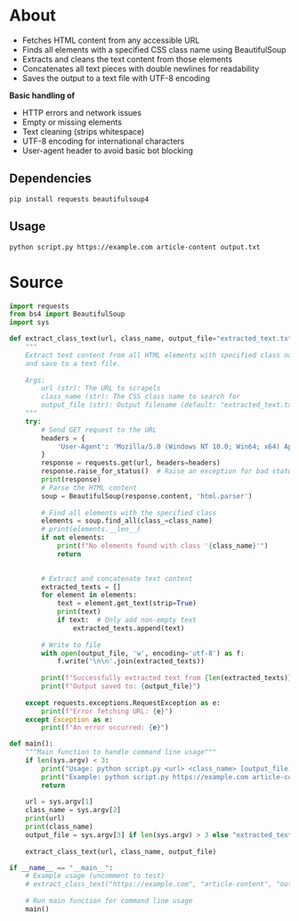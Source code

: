 # About

- Fetches HTML content from any accessible URL
- Finds all elements with a specified CSS class name using BeautifulSoup
- Extracts and cleans the text content from those elements
- Concatenates all text pieces with double newlines for readability
- Saves the output to a text file with UTF-8 encoding

__Basic handling of__

- HTTP errors and network issues
- Empty or missing elements
- Text cleaning (strips whitespace)
- UTF-8 encoding for international characters
- User-agent header to avoid basic bot blocking

## Dependencies

`pip install requests beautifulsoup4`

## Usage 
`python script.py https://example.com article-content output.txt`

# Source

```python
import requests
from bs4 import BeautifulSoup
import sys

def extract_class_text(url, class_name, output_file="extracted_text.txt"):
    """
    Extract text content from all HTML elements with specified class name
    and save to a text file.
    
    Args:
        url (str): The URL to scrapels
        class_name (str): The CSS class name to search for
        output_file (str): Output filename (default: "extracted_text.txt")
    """
    try:
        # Send GET request to the URL
        headers = {
            'User-Agent': 'Mozilla/5.0 (Windows NT 10.0; Win64; x64) AppleWebKit/537.36 (KHTML, like Gecko) Chrome/91.0.4472.124 Safari/537.36'
        }
        response = requests.get(url, headers=headers)
        response.raise_for_status()  # Raise an exception for bad status codes
        print(response)
        # Parse the HTML content
        soup = BeautifulSoup(response.content, 'html.parser')
        
        # Find all elements with the specified class
        elements = soup.find_all(class_=class_name)
        # print(elements.__len__)
        if not elements:
            print(f"No elements found with class '{class_name}'")
            return

        
        # Extract and concatenate text content
        extracted_texts = []
        for element in elements:
            text = element.get_text(strip=True)
            print(text)
            if text:  # Only add non-empty text
                extracted_texts.append(text)
        
        # Write to file
        with open(output_file, 'w', encoding='utf-8') as f:
            f.write('\n\n'.join(extracted_texts))
        
        print(f"Successfully extracted text from {len(extracted_texts)} elements")
        print(f"Output saved to: {output_file}")
        
    except requests.exceptions.RequestException as e:
        print(f"Error fetching URL: {e}")
    except Exception as e:
        print(f"An error occurred: {e}")

def main():
    """Main function to handle command line usage"""
    if len(sys.argv) < 3:
        print("Usage: python script.py <url> <class_name> [output_file]")
        print("Example: python script.py https://example.com article-content output.txt")
        return
    
    url = sys.argv[1]
    class_name = sys.argv[2]
    print(url)
    print(class_name)
    output_file = sys.argv[3] if len(sys.argv) > 3 else "extracted_text.txt"
    
    extract_class_text(url, class_name, output_file)

if __name__ == "__main__":
    # Example usage (uncomment to test)
    # extract_class_text("https://example.com", "article-content", "output.txt")
    
    # Run main function for command line usage
    main()
```
